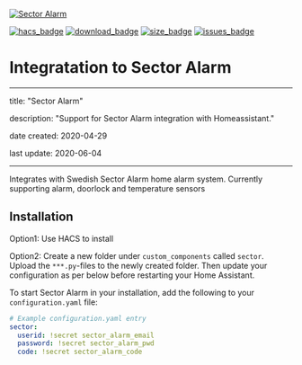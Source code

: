 [![Sector Alarm](https://github.com/gjohansson-ST/sector/blob/master/logos/logo.png)](https://www.sectoralarm.se/)

[![hacs_badge](https://img.shields.io/badge/HACS-Default-orange.svg?style=for-the-badge)](https://github.com/custom-components/hacs)
[![download_badge](https://img.shields.io/github/downloads/gjohansson-ST/sector/total?style=for-the-badge)](https://github.com/gjohansson-ST/sector)
[![size_badge](https://img.shields.io/github/repo-size/gjohansson-ST/sector?style=for-the-badge)](https://github.com/gjohansson-ST/sector)
[![issues_badge](https://img.shields.io/github/issues/gjohansson-ST/sector?style=for-the-badge)](https://github.com/gjohansson-ST/sector)


# Integratation to Sector Alarm
---
title: "Sector Alarm"

description: "Support for Sector Alarm integration with Homeassistant."

date created: 2020-04-29

last update: 2020-06-04

---

Integrates with Swedish Sector Alarm home alarm system.
Currently supporting alarm, doorlock and temperature sensors

## Installation

Option1:
Use HACS to install

Option2:
Create a new folder under `custom_components` called `sector`. Upload the `***.py`-files to the newly created folder. Then update your configuration as per below before restarting your Home Assistant.

To start Sector Alarm in your installation, add the following to your `configuration.yaml` file:

```yaml
# Example configuration.yaml entry
sector:
  userid: !secret sector_alarm_email
  password: !secret sector_alarm_pwd
  code: !secret sector_alarm_code
```
